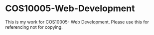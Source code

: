 # COS10005-Web-Development
This is my work for COS10005- Web Development. Please use this for referencing not for copying.
